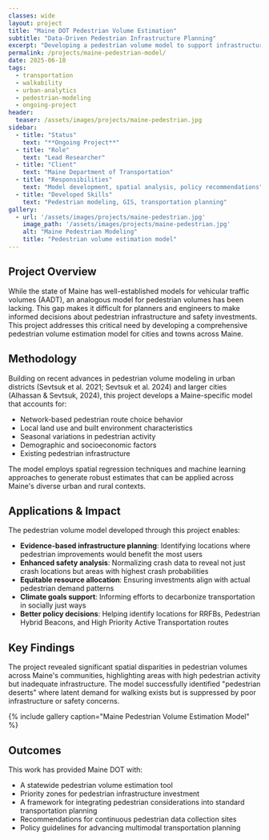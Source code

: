 ```yaml
---
classes: wide
layout: project
title: "Maine DOT Pedestrian Volume Estimation"
subtitle: "Data-Driven Pedestrian Infrastructure Planning"
excerpt: "Developing a pedestrian volume model to support infrastructure and safety planning"
permalink: /projects/maine-pedestrian-model/
date: 2025-06-10
tags:
  - transportation
  - walkability
  - urban-analytics
  - pedestrian-modeling
  - ongoing-project
header:
  teaser: /assets/images/projects/maine-pedestrian.jpg
sidebar:
  - title: "Status"
    text: "**Ongoing Project**"
  - title: "Role"
    text: "Lead Researcher"
  - title: "Client"
    text: "Maine Department of Transportation"
  - title: "Responsibilities"
    text: "Model development, spatial analysis, policy recommendations"
  - title: "Developed Skills"
    text: "Pedestrian modeling, GIS, transportation planning"
gallery:
  - url: '/assets/images/projects/maine-pedestrian.jpg'
    image_path: '/assets/images/projects/maine-pedestrian.jpg'
    alt: "Maine Pedestrian Modeling"
    title: "Pedestrian volume estimation model"
---
```


## Project Overview

While the state of Maine has well-established models for vehicular traffic volumes (AADT), an analogous model for pedestrian volumes has been lacking. This gap makes it difficult for planners and engineers to make informed decisions about pedestrian infrastructure and safety investments. This project addresses this critical need by developing a comprehensive pedestrian volume estimation model for cities and towns across Maine.

## Methodology

Building on recent advances in pedestrian volume modeling in urban districts (Sevtsuk et al. 2021; Sevtsuk et al. 2024) and larger cities (Alhassan & Sevtsuk, 2024), this project develops a Maine-specific model that accounts for:

- Network-based pedestrian route choice behavior
- Local land use and built environment characteristics
- Seasonal variations in pedestrian activity
- Demographic and socioeconomic factors
- Existing pedestrian infrastructure

The model employs spatial regression techniques and machine learning approaches to generate robust estimates that can be applied across Maine's diverse urban and rural contexts.

## Applications & Impact

The pedestrian volume model developed through this project enables:

- **Evidence-based infrastructure planning**: Identifying locations where pedestrian improvements would benefit the most users
- **Enhanced safety analysis**: Normalizing crash data to reveal not just crash locations but areas with highest crash probabilities
- **Equitable resource allocation**: Ensuring investments align with actual pedestrian demand patterns
- **Climate goals support**: Informing efforts to decarbonize transportation in socially just ways
- **Better policy decisions**: Helping identify locations for RRFBs, Pedestrian Hybrid Beacons, and High Priority Active Transportation routes

## Key Findings

The project revealed significant spatial disparities in pedestrian volumes across Maine's communities, highlighting areas with high pedestrian activity but inadequate infrastructure. The model successfully identified "pedestrian deserts" where latent demand for walking exists but is suppressed by poor infrastructure or safety concerns.

{% include gallery caption="Maine Pedestrian Volume Estimation Model" %}

## Outcomes

This work has provided Maine DOT with:

- A statewide pedestrian volume estimation tool
- Priority zones for pedestrian infrastructure investment
- A framework for integrating pedestrian considerations into standard transportation planning
- Recommendations for continuous pedestrian data collection sites
- Policy guidelines for advancing multimodal transportation planning 